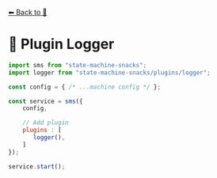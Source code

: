[⬅ Back to 🍕](https://github.com/qudo-lucas/state-machine-snacks)

# 🔌 Plugin Logger
```javascript
import sms from "state-machine-snacks";
import logger from "state-machine-snacks/plugins/logger";

const config = { /* ...machine config */ };

const service = sms({
    config,

    // Add plugin
    plugins : [
       logger(),
    ]
});

service.start();    
```
